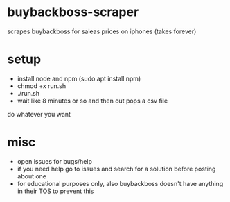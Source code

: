 # buybackboss-scraper
scrapes buybackboss for saleas prices on iphones (takes forever)

# setup
- install node and npm (sudo apt install npm)
- chmod +x run.sh
- ./run.sh
- wait like 8 minutes or so and then out pops a csv file


do whatever you want

# misc
* open issues for bugs/help
* if you need help go to issues and search for a solution before posting about one
* for educational purposes only, also buybackboss doesn't have anything in their TOS to prevent this

